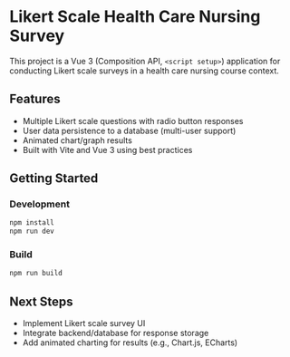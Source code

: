 # Likert Scale Health Care Nursing Survey

This project is a Vue 3 (Composition API, `<script setup>`) application for conducting Likert scale surveys in a health care nursing course context.

## Features
- Multiple Likert scale questions with radio button responses
- User data persistence to a database (multi-user support)
- Animated chart/graph results
- Built with Vite and Vue 3 using best practices

## Getting Started

### Development
```powershell
npm install
npm run dev
```

### Build
```powershell
npm run build
```

## Next Steps
- Implement Likert scale survey UI
- Integrate backend/database for response storage
- Add animated charting for results (e.g., Chart.js, ECharts)
